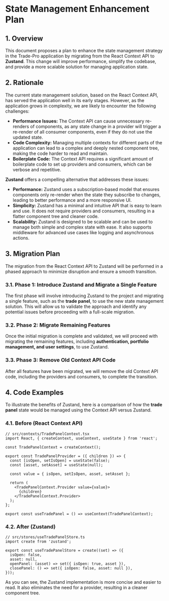 # State Management Enhancement Plan

## 1. Overview

This document proposes a plan to enhance the state management strategy in the Trade-Pro application by migrating from the React Context API to **Zustand**. This change will improve performance, simplify the codebase, and provide a more scalable solution for managing application state.

## 2. Rationale

The current state management solution, based on the React Context API, has served the application well in its early stages. However, as the application grows in complexity, we are likely to encounter the following challenges:

*   **Performance Issues:** The Context API can cause unnecessary re-renders of components, as any state change in a provider will trigger a re-render of all consumer components, even if they do not use the updated state.
*   **Code Complexity:** Managing multiple contexts for different parts of the application can lead to a complex and deeply nested component tree, making the code harder to read and maintain.
*   **Boilerplate Code:** The Context API requires a significant amount of boilerplate code to set up providers and consumers, which can be verbose and repetitive.

**Zustand** offers a compelling alternative that addresses these issues:

*   **Performance:** Zustand uses a subscription-based model that ensures components only re-render when the state they subscribe to changes, leading to better performance and a more responsive UI.
*   **Simplicity:** Zustand has a minimal and intuitive API that is easy to learn and use. It does not require providers and consumers, resulting in a flatter component tree and cleaner code.
*   **Scalability:** Zustand is designed to be scalable and can be used to manage both simple and complex state with ease. It also supports middleware for advanced use cases like logging and asynchronous actions.

## 3. Migration Plan

The migration from the React Context API to Zustand will be performed in a phased approach to minimize disruption and ensure a smooth transition.

### 3.1. Phase 1: Introduce Zustand and Migrate a Single Feature

The first phase will involve introducing Zustand to the project and migrating a single feature, such as the **trade panel**, to use the new state management solution. This will allow us to validate the approach and identify any potential issues before proceeding with a full-scale migration.

### 3.2. Phase 2: Migrate Remaining Features

Once the initial migration is complete and validated, we will proceed with migrating the remaining features, including **authentication, portfolio management, and user settings**, to use Zustand.

### 3.3. Phase 3: Remove Old Context API Code

After all features have been migrated, we will remove the old Context API code, including the providers and consumers, to complete the transition.

## 4. Code Examples

To illustrate the benefits of Zustand, here is a comparison of how the **trade panel** state would be managed using the Context API versus Zustand.

### 4.1. Before (React Context API)

```tsx
// src/contexts/TradePanelContext.tsx
import React, { createContext, useContext, useState } from 'react';

const TradePanelContext = createContext();

export const TradePanelProvider = ({ children }) => {
  const [isOpen, setIsOpen] = useState(false);
  const [asset, setAsset] = useState(null);

  const value = { isOpen, setIsOpen, asset, setAsset };

  return (
    <TradePanelContext.Provider value={value}>
      {children}
    </TradePanelContext.Provider>
  );
};

export const useTradePanel = () => useContext(TradePanelContext);
```

### 4.2. After (Zustand)

```tsx
// src/stores/useTradePanelStore.ts
import create from 'zustand';

export const useTradePanelStore = create((set) => ({
  isOpen: false,
  asset: null,
  openPanel: (asset) => set({ isOpen: true, asset }),
  closePanel: () => set({ isOpen: false, asset: null }),
}));
```

As you can see, the Zustand implementation is more concise and easier to read. It also eliminates the need for a provider, resulting in a cleaner component tree.